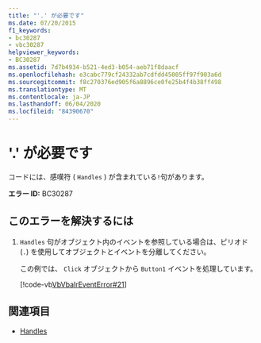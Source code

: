```yaml
---
title: "'.' が必要です"
ms.date: 07/20/2015
f1_keywords:
- bc30287
- vbc30287
helpviewer_keywords:
- BC30287
ms.assetid: 7d7b4934-b521-4ed3-b054-aeb71f8daacf
ms.openlocfilehash: e3cabc779cf24332ab7cdfdd45005ff97f903a6d
ms.sourcegitcommit: f8c270376ed905f6a8896ce0fe25b4f4b38ff498
ms.translationtype: MT
ms.contentlocale: ja-JP
ms.lasthandoff: 06/04/2020
ms.locfileid: "84390670"
---
```

# <a name="-expected"></a>'.' が必要です
コードには、感嘆符 ( `Handles` ) が含まれている`!`句があります。  
  
 **エラー ID:** BC30287  
  
## <a name="to-correct-this-error"></a>このエラーを解決するには  
  
1. `Handles` 句がオブジェクト内のイベントを参照している場合は、ピリオド (`.`) を使用してオブジェクトとイベントを分離してください。  
  
     この例では、 `Click` オブジェクトから `Button1` イベントを処理しています。  
  
     [!code-vb[VbVbalrEventError#21](~/samples/snippets/visualbasic/VS_Snippets_VBCSharp/VbVbalrEventError/VB/VbVbalrEventError.vb#21)]  
  
## <a name="see-also"></a>関連項目

- [Handles](../language-reference/statements/handles-clause.md)
